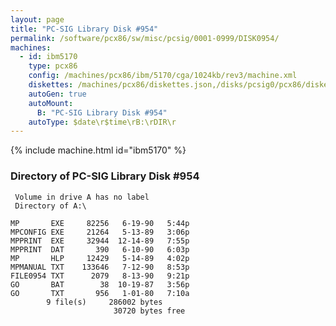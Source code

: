 ```yaml
---
layout: page
title: "PC-SIG Library Disk #954"
permalink: /software/pcx86/sw/misc/pcsig/0001-0999/DISK0954/
machines:
  - id: ibm5170
    type: pcx86
    config: /machines/pcx86/ibm/5170/cga/1024kb/rev3/machine.xml
    diskettes: /machines/pcx86/diskettes.json,/disks/pcsig0/pcx86/diskettes.json
    autoGen: true
    autoMount:
      B: "PC-SIG Library Disk #954"
    autoType: $date\r$time\rB:\rDIR\r
---
```


{% include machine.html id="ibm5170" %}

### Directory of PC-SIG Library Disk #954

     Volume in drive A has no label
     Directory of A:\

    MP       EXE     82256   6-19-90   5:44p
    MPCONFIG EXE     21264   5-13-89   3:06p
    MPPRINT  EXE     32944  12-14-89   7:55p
    MPPRINT  DAT       390   6-10-90   6:03p
    MP       HLP     12429   5-14-89   4:02p
    MPMANUAL TXT    133646   7-12-90   8:53p
    FILE0954 TXT      2079   8-13-90   9:21p
    GO       BAT        38  10-19-87   3:56p
    GO       TXT       956   1-01-80   7:10a
            9 file(s)     286002 bytes
                           30720 bytes free
